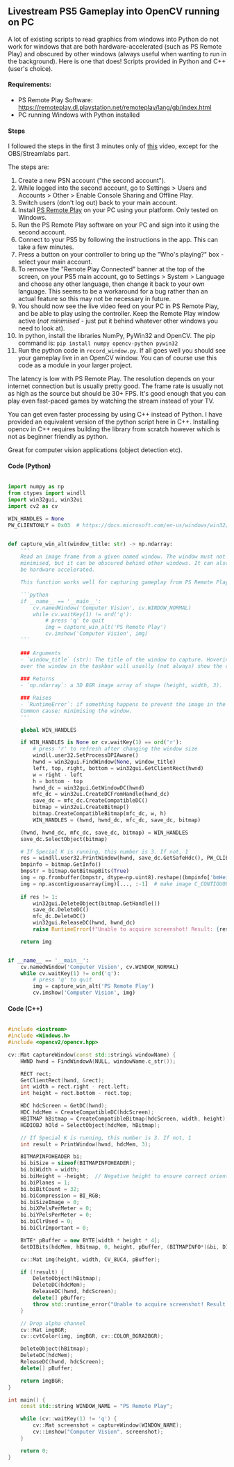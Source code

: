 ## Livestream PS5 Gameplay into OpenCV running on PC

A lot of existing scripts to read graphics from windows into Python do not work for windows that are both hardware-accelerated (such as PS Remote Play) and obscured by other windows (always useful when wanting to run in the background). Here is one that does! Scripts provided in Python and C++ (user's choice).

#### Requirements:

- PS Remote Play Software: https://remoteplay.dl.playstation.net/remoteplay/lang/gb/index.html
- PC running Windows with Python installed

#### Steps

I followed the steps in the first 3 minutes only of [this](https://www.youtube.com/watch?v=cNBs8Wgelf0) video, except for the OBS/Streamlabs part.

The steps are:

1. Create a new PSN account ("the second account").
2. While logged into the second account, go to Settings > Users and Accounts > Other > Enable Console Sharing and Offline Play.
3. Switch users (don't log out) back to your main account.
4. Install [PS Remote Play](https://remoteplay.dl.playstation.net/remoteplay/lang/gb/index.html) on your PC using your platform. Only tested on Windows.
5. Run the PS Remote Play software on your PC and sign into it using the second account.
6. Connect to your PS5 by following the instructions in the app. This can take a few minutes.
7. Press a button on your controller to bring up the "Who's playing?" box - select your main account.
8. To remove the "Remote Play Connected" banner at the top of the screen, on your PS5 main account, go to Settings > System > Language and choose any other language, then change it back to your own language. This seems to be a workaround for a bug rather than an actual feature so this may not be necessary in future.
9. You should now see the live video feed on your PC in PS Remote Play, and be able to play using the controller. Keep the Remote Play window active (*not minimised* - just put it behind whatever other windows you need to look at).
10. In python, install the libraries NumPy, PyWin32 and OpenCV. The pip command is:
    `pip install numpy opencv-python pywin32`
11. Run the python code in `record_window.py`. If all goes well you should see your gameplay live in an OpenCV window. You can of course use this code as a module in your larger project.

The latency is low with PS Remote Play. The resolution depends on your internet connection but is usually pretty good. The frame rate is usually not as high as the source but should be 30+ FPS. It's good enough that you can play even fast-paced games by watching the stream instead of your TV.

You can get even faster processing by using C++ instead of Python. I have provided an equivalent version of the python script here in C++. Installing opencv in C++ requires building the library from scratch however which is not as beginner friendly as python.

Great for computer vision applications (object detection etc).

#### Code (Python)

```python

import numpy as np
from ctypes import windll
import win32gui, win32ui
import cv2 as cv

WIN_HANDLES = None
PW_CLIENTONLY = 0x03  # https://docs.microsoft.com/en-us/windows/win32/api/winuser/nf-winuser-printwindow


def capture_win_alt(window_title: str) -> np.ndarray:
    '''
    Read an image frame from a given named window. The window must not be
    minimised, but it can be obscured behind other windows. It can also
    be hardware accelerated.

    This function works well for capturing gameplay from PS Remote Play. Example:

    ```python
    if __name__ == '__main__':
        cv.namedWindow('Computer Vision', cv.WINDOW_NORMAL)
        while cv.waitKey(1) != ord('q'):
            # press 'q' to quit
            img = capture_win_alt('PS Remote Play')
            cv.imshow('Computer Vision', img)
    ```
    
    ### Arguments
    - `window_title` (str): The title of the window to capture. Hovering
    over the window in the taskbar will usually (not always) show the correct name to use.
    
    ### Returns
    - `np.ndarray`: a 3D BGR image array of shape (height, width, 3).

    ### Raises
    - `RuntimeError`: if something happens to prevent the image in the window being read.
    Common cause: minimising the window.
    '''    

    global WIN_HANDLES

    if WIN_HANDLES is None or cv.waitKey(1) == ord('r'):
        # press 'r' to refresh after changing the window size
        windll.user32.SetProcessDPIAware()
        hwnd = win32gui.FindWindow(None, window_title)
        left, top, right, bottom = win32gui.GetClientRect(hwnd)
        w = right - left
        h = bottom - top
        hwnd_dc = win32gui.GetWindowDC(hwnd)
        mfc_dc = win32ui.CreateDCFromHandle(hwnd_dc)
        save_dc = mfc_dc.CreateCompatibleDC()
        bitmap = win32ui.CreateBitmap()
        bitmap.CreateCompatibleBitmap(mfc_dc, w, h)
        WIN_HANDLES = (hwnd, hwnd_dc, mfc_dc, save_dc, bitmap)

    (hwnd, hwnd_dc, mfc_dc, save_dc, bitmap) = WIN_HANDLES
    save_dc.SelectObject(bitmap)

    # If Special K is running, this number is 3. If not, 1
    res = windll.user32.PrintWindow(hwnd, save_dc.GetSafeHdc(), PW_CLIENTONLY)  # <winuser.h>
    bmpinfo = bitmap.GetInfo()
    bmpstr = bitmap.GetBitmapBits(True)
    img = np.frombuffer(bmpstr, dtype=np.uint8).reshape((bmpinfo['bmHeight'], bmpinfo['bmWidth'], 4))
    img = np.ascontiguousarray(img)[..., :-1]  # make image C_CONTIGUOUS and drop alpha channel
    
    if res != 1:
        win32gui.DeleteObject(bitmap.GetHandle())
        save_dc.DeleteDC()
        mfc_dc.DeleteDC()
        win32gui.ReleaseDC(hwnd, hwnd_dc)
        raise RuntimeError(f"Unable to acquire screenshot! Result: {res}")

    return img


if __name__ == '__main__':
    cv.namedWindow('Computer Vision', cv.WINDOW_NORMAL)
    while cv.waitKey(1) != ord('q'):
        # press 'q' to quit
        img = capture_win_alt('PS Remote Play')
        cv.imshow('Computer Vision', img)
```

#### Code (C++)

```cpp

#include <iostream>
#include <Windows.h>
#include <opencv2/opencv.hpp>

cv::Mat captureWindow(const std::string& windowName) {
    HWND hwnd = FindWindowA(NULL, windowName.c_str());

    RECT rect;
    GetClientRect(hwnd, &rect);
    int width = rect.right - rect.left;
    int height = rect.bottom - rect.top;

    HDC hdcScreen = GetDC(hwnd);
    HDC hdcMem = CreateCompatibleDC(hdcScreen);
    HBITMAP hBitmap = CreateCompatibleBitmap(hdcScreen, width, height);
    HGDIOBJ hOld = SelectObject(hdcMem, hBitmap);

    // If Special K is running, this number is 3. If not, 1
    int result = PrintWindow(hwnd, hdcMem, 3);

    BITMAPINFOHEADER bi;
    bi.biSize = sizeof(BITMAPINFOHEADER);
    bi.biWidth = width;
    bi.biHeight = -height;  // Negative height to ensure correct orientation
    bi.biPlanes = 1;
    bi.biBitCount = 32;
    bi.biCompression = BI_RGB;
    bi.biSizeImage = 0;
    bi.biXPelsPerMeter = 0;
    bi.biYPelsPerMeter = 0;
    bi.biClrUsed = 0;
    bi.biClrImportant = 0;

    BYTE* pBuffer = new BYTE[width * height * 4];
    GetDIBits(hdcMem, hBitmap, 0, height, pBuffer, (BITMAPINFO*)&bi, DIB_RGB_COLORS);

    cv::Mat img(height, width, CV_8UC4, pBuffer);

    if (!result) {
        DeleteObject(hBitmap);
        DeleteDC(hdcMem);
        ReleaseDC(hwnd, hdcScreen);
        delete[] pBuffer;
        throw std::runtime_error("Unable to acquire screenshot! Result: " + std::to_string(result));
    }

    // Drop alpha channel
    cv::Mat imgBGR;
    cv::cvtColor(img, imgBGR, cv::COLOR_BGRA2BGR);

    DeleteObject(hBitmap);
    DeleteDC(hdcMem);
    ReleaseDC(hwnd, hdcScreen);
    delete[] pBuffer;

    return imgBGR;
}

int main() {
    const std::string WINDOW_NAME = "PS Remote Play";

    while (cv::waitKey(1) != 'q') {
        cv::Mat screenshot = captureWindow(WINDOW_NAME);
        cv::imshow("Computer Vision", screenshot);
    }

    return 0;
}
```
